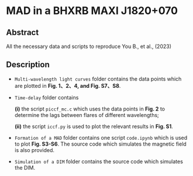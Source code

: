 # MAD in a BHXRB MAXI J1820+070



## Abstract

All the necessary data and scripts to reproduce You B., et al., (2023)



## Description

- `Multi-wavelength light curves` folder contains the data points which are plotted in **Fig. 1、2、4, and Fig. S7、S8**.
  

- `Time-delay` folder contains

  **(i)** the script `piccf_mc.c` which uses the data points in **Fig. 2** to determine the lags between flares of different wavelengths; 

  **(ii)** the script `iccf.py` is used to plot the relevant results in **Fig. S1**.
  

- `Formation of a MAD` folder contains one script `code.ipynb`  which is used to plot **Fig. S3-S6**. The source code which simulates the magnetic field is also provided. 
  
- `Simulation of a DIM` folder contains the source code which simulates the DIM. 



